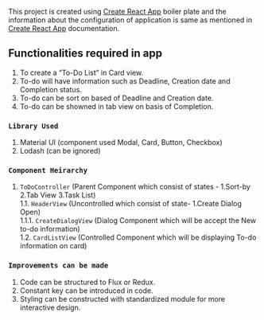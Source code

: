 This project is created using [Create React App](https://github.com/facebook/create-react-app) boiler plate and the information about the configuration of application is same as mentioned in [Create React App](https://github.com/facebook/create-react-app) documentation.

## Functionalities required in app
1. To create a “To-Do List” in Card view.
2. To-do will have information such as Deadline, Creation date and Completion status.
3. To-do can be sort on based of Deadline and Creation date.
4. To-do can be showned in tab view on basis of Completion.

### `Library Used`
1. Material UI (component used Modal, Card, Button, Checkbox)
2. Lodash (can be ignored)

### `Component Heirarchy`
1. `ToDoController` (Parent Component which consist of states - 1.Sort-by 2.Tab View 3.Task List)<br/>
   1.1. `HeaderView` (Uncontrolled which consist of state- 1.Create Dialog Open)<br/>
      1.1.1. `CreateDialogView` (Dialog Component which will be accept the New to-do information)<br/>
   1.2. `CardListView` (Controlled Component which will be displaying To-do information on card)<br/>
   
### `Improvements can be made`
1. Code can be structured to Flux or Redux.
2. Constant key can be introduced in code.
3. Styling can be constructed with standardized module for more interactive design.
